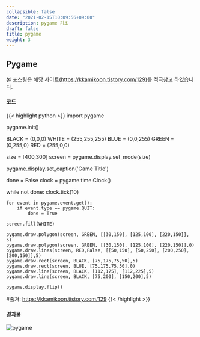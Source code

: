 ```yaml
---
collapsible: false
date: "2021-02-15T10:09:56+09:00"
description: pygame 기초
draft: false
title: pygame
weight: 3
---
```


## Pygame
본 포스팅은 해당 사이트(https://kkamikoon.tistory.com/129)를 적극참고 하였습니다.

#### 코드
{{< highlight python >}}
import pygame

pygame.init()

BLACK = (0,0,0)
WHITE = (255,255,255)
BLUE = (0,0,255)
GREEN = (0,255,0)
RED = (255,0,0)

size = [400,300]
screen = pygame.display.set_mode(size)

pygame.display.set_caption('Game Title')

done = False
clock = pygame.time.Clock()

while not done:
    clock.tick(10)

    for event in pygame.event.get():
        if event.type == pygame.QUIT:
            done = True

    screen.fill(WHITE)

    pygame.draw.polygon(screen, GREEN, [[30,150], [125,100], [220,150]], 5)
    pygame.draw.polygon(screen, GREEN, [[30,150], [125,100], [220,150]],0)
    pygame.draw.lines(screen, RED,False, [[50,150], [50,250], [200,250], [200,150]],5)
    pygame.draw.rect(screen, BLACK, [75,175,75,50],5)
    pygame.draw.rect(screen, BLUE, [75,175,75,50],0)
    pygame.draw.line(screen, BLACK, [112,175], [112,225],5)
    pygame.draw.line(screen, BLACK, [75,200], [150,200],5)

    pygame.display.flip()

#출처: https://kkamikoon.tistory.com/129
{{< /highlight >}}

#### 결과물
![pygame](images/posts/python/pygame.PNG)

